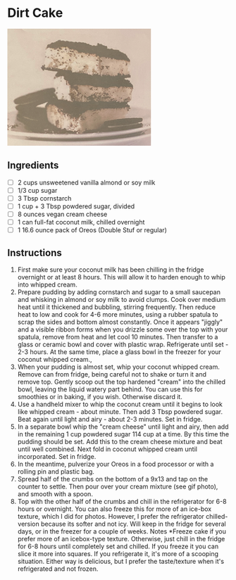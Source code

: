 # Dirt Cake

![Dirt Cake](pictures/dirt-cake.png)

## Ingredients

- [ ] 2 cups unsweetened vanilla almond or soy milk
- [ ] 1/3 cup sugar
- [ ] 3 Tbsp cornstarch
- [ ] 1 cup + 3 Tbsp powdered sugar, divided
- [ ] 8 ounces vegan cream cheese
- [ ] 1 can full-fat coconut milk, chilled overnight
- [ ] 1 16.6 ounce pack of Oreos (Double Stuf or regular)

## Instructions

1. First make sure your coconut milk has been chilling in the fridge overnight or at least 8 hours. This will allow it to harden enough to whip into whipped cream. 
2. Prepare pudding by adding cornstarch and sugar to a small saucepan and whisking in almond or soy milk to avoid clumps. Cook over medium heat until it thickened and bubbling, stirring frequently. Then reduce heat to low and cook for 4-6 more minutes, using a rubber spatula to scrap the sides and bottom almost constantly. Once it appears "jiggly" and a visible ribbon forms when you drizzle some over the top with your spatula, remove from heat and let cool 10 minutes. Then transfer to a glass or ceramic bowl and cover with plastic wrap. Refrigerate until set - 2-3 hours. At the same time, place a glass bowl in the freezer for your coconut whipped cream., 
3. When your pudding is almost set, whip your coconut whipped cream. Remove can from fridge, being careful not to shake or turn it and remove top. Gently scoop out the top hardened "cream" into the chilled bowl, leaving the liquid watery part behind. You can use this for smoothies or in baking, if you wish. Otherwise discard it. 
4. Use a handheld mixer to whip the coconut cream until it begins to look like whipped cream - about minute. Then add 3 Tbsp powdered sugar. Beat again until light and airy - about 2-3 minutes. Set in fridge. 
5. In a separate bowl whip the "cream cheese" until light and airy, then add in the remaining 1 cup powdered sugar 114 cup at a time. By this time the pudding should be set. Add this to the cream cheese mixture and beat until well combined. Next fold in coconut whipped cream until incorporated. Set in fridge. 
6. In the meantime, pulverize your Oreos in a food processor or with a rolling pin and plastic bag. 
7. Spread half of the crumbs on the bottom of a 9x13 and tap on the counter to settle. Then pour over your cream mixture (see gif photo), and smooth with a spoon. 
8. Top with the other half of the crumbs and chill in the refrigerator for 6-8 hours or overnight. You can also freeze this for more of an ice-box texture, which I did for photos. However, I prefer the refrigerator chilled-version because its softer and not icy. Will keep in the fridge for several days, or in the freezer for a couple of weeks. Notes *Freeze cake if you prefer more of an icebox-type texture. Otherwise, just chill in the fridge for 6-8 hours until completely set and chilled. If you freeze it you can slice it more into squares. If you refrigerate it, it's more of a scooping situation. Either way is delicious, but I prefer the taste/texture when it's refrigerated and not frozen. 
